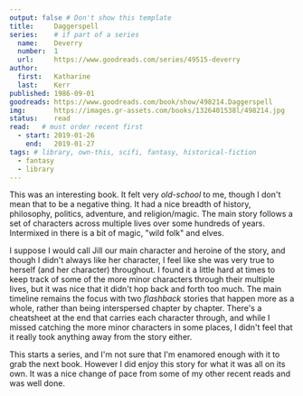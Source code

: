 ```yaml
---
output: false # Don't show this template
title:     Daggerspell
series:    # if part of a series
  name:    Deverry
  number:  1
  url:     https://www.goodreads.com/series/49515-deverry
author: 
  first:   Katharine
  last:    Kerr
published: 1986-09-01 
goodreads: https://www.goodreads.com/book/show/498214.Daggerspell
img:       https://images.gr-assets.com/books/1326401538l/498214.jpg
status:    read
read:   # must order recent first
  - start: 2019-01-26 
    end:   2019-01-27
tags: # library, own-this, scifi, fantasy, historical-fiction
  - fantasy
  - library
---
```


This was an interesting book. It felt very *old-school* to me, though I don't mean that to be a negative thing. It had a nice breadth of history, philosophy, politics, adventure, and religion/magic. The main story follows a set of characters across multiple lives over some hundreds of years. Intermixed in there is a bit of magic, "wild folk" and elves. 

I suppose I would call Jill our main character and heroine of the story, and though I didn't always like her character, I feel like she was very true to herself (and her character) throughout. I found it a little hard at times to keep track of some of the more minor characters through their multiple lives, but it was nice that it didn't hop back and forth too much. The main timeline remains the focus with two *flashback* stories that happen more as a whole, rather than being interspersed chapter by chapter. There's a cheatsheet at the end that carries each character through, and while I missed catching the more minor characters in some places, I didn't feel that it really took anything away from the story either.

This starts a series, and I'm not sure that I'm enamored enough with it to grab the next book. However I did enjoy this story for what it was all on its own. It was a nice change of pace from some of my other recent reads and was well done.